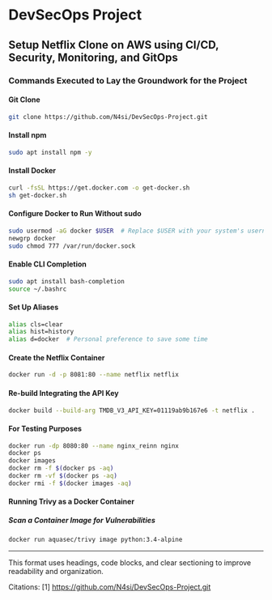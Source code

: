 # DevSecOps Project

## Setup Netflix Clone on AWS using CI/CD, Security, Monitoring, and GitOps

### Commands Executed to Lay the Groundwork for the Project

#### Git Clone
```bash
git clone https://github.com/N4si/DevSecOps-Project.git
```

#### Install npm
```bash
sudo apt install npm -y
```

#### Install Docker
```bash
curl -fsSL https://get.docker.com -o get-docker.sh
sh get-docker.sh
```

#### Configure Docker to Run Without sudo
```bash
sudo usermod -aG docker $USER  # Replace $USER with your system's username, e.g., 'ubuntu'
newgrp docker
sudo chmod 777 /var/run/docker.sock
```

#### Enable CLI Completion
```bash
sudo apt install bash-completion
source ~/.bashrc
```

#### Set Up Aliases
```bash
alias cls=clear
alias hist=history
alias d=docker  # Personal preference to save some time
```

#### Create the Netflix Container
```bash
docker run -d -p 8081:80 --name netflix netflix
```

#### Re-build Integrating the API Key
```bash
docker build --build-arg TMDB_V3_API_KEY=01119ab9b167e6 -t netflix .
```

#### For Testing Purposes
```bash
docker run -dp 8080:80 --name nginx_reinn nginx
docker ps
docker images
docker rm -f $(docker ps -aq)
docker rm -vf $(docker ps -aq)
docker rmi -f $(docker images -aq)
```

#### Running Trivy as a Docker Container
##### Scan a Container Image for Vulnerabilities
```bash
docker run aquasec/trivy image python:3.4-alpine
```

---

This format uses headings, code blocks, and clear sectioning to improve readability and organization.

Citations:
[1] https://github.com/N4si/DevSecOps-Project.git
